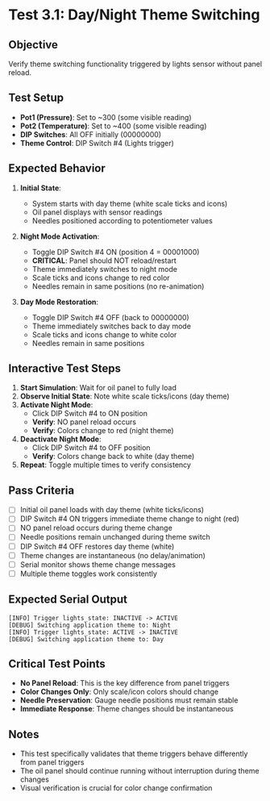 # Test 3.1: Day/Night Theme Switching

## Objective
Verify theme switching functionality triggered by lights sensor without panel reload.

## Test Setup
- **Pot1 (Pressure)**: Set to ~300 (some visible reading)
- **Pot2 (Temperature)**: Set to ~400 (some visible reading)  
- **DIP Switches**: All OFF initially (00000000)
- **Theme Control**: DIP Switch #4 (Lights trigger)

## Expected Behavior
1. **Initial State**: 
   - System starts with day theme (white scale ticks and icons)
   - Oil panel displays with sensor readings
   - Needles positioned according to potentiometer values

2. **Night Mode Activation**:
   - Toggle DIP Switch #4 ON (position 4 = 00001000)
   - **CRITICAL**: Panel should NOT reload/restart
   - Theme immediately switches to night mode
   - Scale ticks and icons change to red color
   - Needles remain in same positions (no re-animation)

3. **Day Mode Restoration**:
   - Toggle DIP Switch #4 OFF (back to 00000000)
   - Theme immediately switches back to day mode
   - Scale ticks and icons change to white color
   - Needles remain in same positions

## Interactive Test Steps
1. **Start Simulation**: Wait for oil panel to fully load
2. **Observe Initial State**: Note white scale ticks/icons (day theme)
3. **Activate Night Mode**: 
   - Click DIP Switch #4 to ON position
   - **Verify**: NO panel reload occurs
   - **Verify**: Colors change to red (night theme)
4. **Deactivate Night Mode**:
   - Click DIP Switch #4 to OFF position  
   - **Verify**: Colors change back to white (day theme)
5. **Repeat**: Toggle multiple times to verify consistency

## Pass Criteria
- [ ] Initial oil panel loads with day theme (white ticks/icons)
- [ ] DIP Switch #4 ON triggers immediate theme change to night (red)
- [ ] NO panel reload occurs during theme change
- [ ] Needle positions remain unchanged during theme switch
- [ ] DIP Switch #4 OFF restores day theme (white)
- [ ] Theme changes are instantaneous (no delay/animation)
- [ ] Serial monitor shows theme change messages
- [ ] Multiple theme toggles work consistently

## Expected Serial Output
```
[INFO] Trigger lights_state: INACTIVE -> ACTIVE
[DEBUG] Switching application theme to: Night
[INFO] Trigger lights_state: ACTIVE -> INACTIVE  
[DEBUG] Switching application theme to: Day
```

## Critical Test Points
- **No Panel Reload**: This is the key difference from panel triggers
- **Color Changes Only**: Only scale/icon colors should change
- **Needle Preservation**: Gauge needle positions must remain stable
- **Immediate Response**: Theme changes should be instantaneous

## Notes
- This test specifically validates that theme triggers behave differently from panel triggers
- The oil panel should continue running without interruption during theme changes
- Visual verification is crucial for color change confirmation